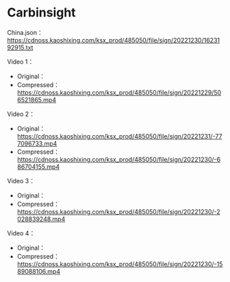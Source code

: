 # Carbinsight

China.json：https://cdnoss.kaoshixing.com/ksx_prod/485050/file/sign/20221230/1623192915.txt

Video 1：

- Original：
- Compressed：https://cdnoss.kaoshixing.com/ksx_prod/485050/file/sign/20221229/506521865.mp4

Video 2：

- Original：https://cdnoss.kaoshixing.com/ksx_prod/485050/file/sign/20221231/-777096733.mp4
- Compressed：https://cdnoss.kaoshixing.com/ksx_prod/485050/file/sign/20221230/-686704155.mp4

Video 3：

- Original：
- Compressed：https://cdnoss.kaoshixing.com/ksx_prod/485050/file/sign/20221230/-2028839248.mp4

Video 4：

- Original：
- Compressed：https://cdnoss.kaoshixing.com/ksx_prod/485050/file/sign/20221230/-1589088106.mp4
